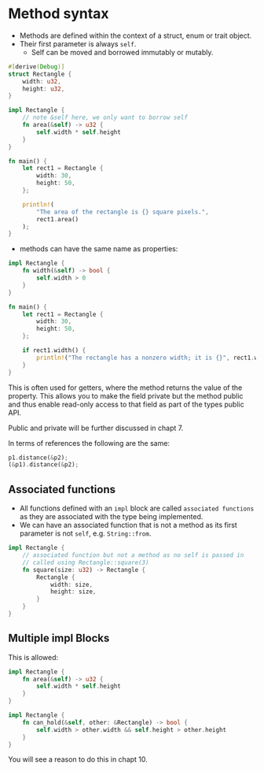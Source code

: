 # Method syntax

- Methods are defined within the context of a struct, enum or trait object.
- Their first parameter is always `self`.
  - Self can be moved and borrowed immutably or mutably.

```rust
#[derive(Debug)]
struct Rectangle {
    width: u32,
    height: u32,
}

impl Rectangle {
    // note &self here, we only want to borrow self
    fn area(&self) -> u32 {
        self.width * self.height
    }
}

fn main() {
    let rect1 = Rectangle {
        width: 30,
        height: 50,
    };

    println!(
        "The area of the rectangle is {} square pixels.",
        rect1.area()
    );
}
```

- methods can have the same name as properties:

```rust
impl Rectangle {
    fn width(&self) -> bool {
        self.width > 0
    }
}

fn main() {
    let rect1 = Rectangle {
        width: 30,
        height: 50,
    };

    if rect1.width() {
        println!("The rectangle has a nonzero width; it is {}", rect1.width);
    }
}
```
This is often used for getters, where the method returns the value of the property. This allows you to make the field private but the method public and thus enable read-only access to that field as part of the types public API.

Public and private will be further discussed in chapt 7.

In terms of references the following are the same:
```rust
p1.distance(&p2);
(&p1).distance(&p2);
```

## Associated functions

- All functions defined with an `impl` block are called `associated functions` as they are associated with the type being implemented.
- We can have an associated function that is not a method as its first parameter is not `self`, e.g. `String::from`.

```rust
impl Rectangle {
    // associated function but not a method as no self is passed in
    // called using Rectangle::square(3)
    fn square(size: u32) -> Rectangle {
        Rectangle {
            width: size,
            height: size,
        }
    }
}
```

## Multiple impl Blocks

This is allowed:
```rust
impl Rectangle {
    fn area(&self) -> u32 {
        self.width * self.height
    }
}

impl Rectangle {
    fn can_hold(&self, other: &Rectangle) -> bool {
        self.width > other.width && self.height > other.height
    }
}
```

You will see a reason to do this in chapt 10.
